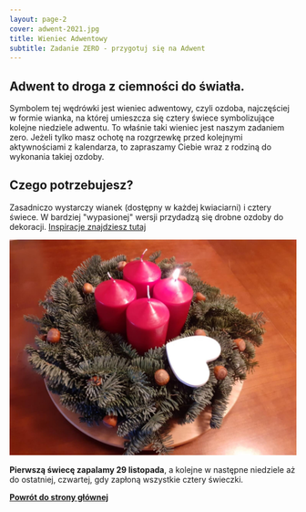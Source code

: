 ```yaml
---
layout: page-2
cover: adwent-2021.jpg
title: Wieniec Adwentowy
subtitle: Zadanie ZERO - przygotuj się na Adwent
---
```



## Adwent to droga z ciemności do światła.

Symbolem tej wędrówki jest wieniec adwentowy, czyli ozdoba, najczęściej w formie wianka, na której umieszcza się cztery świece symbolizujące kolejne niedziele adwentu. To właśnie taki wieniec jest naszym zadaniem zero. Jeżeli tylko masz ochotę na rozgrzewkę przed kolejnymi aktywnościami z kalendarza, to zapraszamy Ciebie wraz z rodziną do wykonania takiej ozdoby.

## Czego potrzebujesz?

Zasadniczo wystarczy wianek (dostępny w każdej kwiaciarni) i cztery świece. W bardziej "wypasionej" wersji przydadzą się drobne ozdoby do dekoracji. [Inspiracje znajdziesz tutaj](https://www.akademiaflorystyki.pl/wieniec-adwentowy-i-bozonarodzeniowy/)

![Wieniec](/img/adwent-1.jpg)

**Pierwszą świecę zapalamy 29 listopada**, a kolejne w następne niedziele aż do ostatniej, czwartej, gdy zapłoną wszystkie cztery świeczki.

**[Powrót do strony głównej](/)**